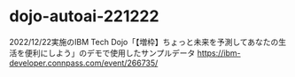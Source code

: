 # dojo-autoai-221222
2022/12/22実施のIBM Tech Dojo「【増枠】ちょっと未来を予測してあなたの生活を便利にしよう」のデモで使用したサンプルデータ
https://ibm-developer.connpass.com/event/266735/
